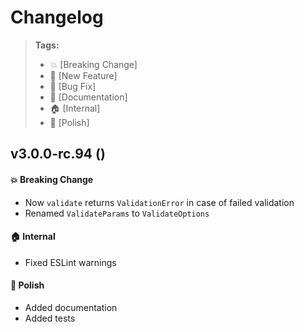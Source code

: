 Changelog
=========

> **Tags:**
> - :boom:       [Breaking Change]
> - :rocket:     [New Feature]
> - :bug:        [Bug Fix]
> - :memo:       [Documentation]
> - :house:      [Internal]
> - :nail_care:  [Polish]

## v3.0.0-rc.94 ()

#### :boom: Breaking Change

* Now `validate` returns `ValidationError` in case of failed validation
* Renamed `ValidateParams` to `ValidateOptions`

#### :house: Internal

* Fixed ESLint warnings

#### :nail_care: Polish

* Added documentation
* Added tests
